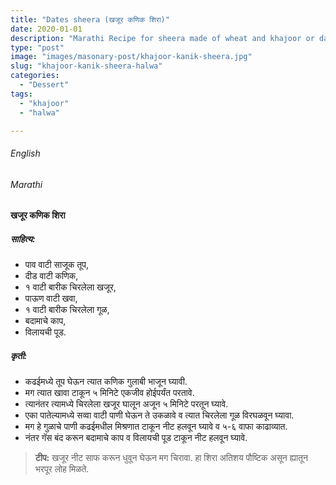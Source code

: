 ```yaml
---
title: "Dates sheera (खजूर कणिक शिरा)"
date: 2020-01-01
description: "Marathi Recipe for sheera made of wheat and khajoor or dates"
type: "post"
image: "images/masonary-post/khajoor-kanik-sheera.jpg"
slug: "khajoor-kanik-sheera-halwa"
categories: 
  - "Dessert"
tags:
  - "khajoor"
  - "halwa"

---
```



###### English








###### Marathi




#### खजूर कणिक शिरा



##### साहित्य: 

- पाव वाटी साजूक तूप,
- दीड वाटी कणिक,
- १ वाटी बारीक चिरलेला खजूर,
- पाऊण वाटी खवा,
- १ वाटी बारीक चिरलेला गूळ,
- बदामाचे काप,
- विलायची पूड.



##### कृती: 


- कढईमध्ये तूप घेऊन त्यात कणिक गुलाबी भाजून घ्यावी.
- मग त्यात खावा टाकून ५ मिनिटे एकजीव होईपर्यंत परतावे.
- त्यानंतर त्यामध्ये चिरलेला खजूर घालून अजून ५ मिनिटे परतून घ्यावे.
- एका पातेल्यामध्ये सव्वा वाटी पाणी घेऊन ते उकळावे व त्यात चिरलेला गूळ विरघळवून घ्यावा.
- मग हे गुळाचे पाणी कढईमधील मिश्रणात टाकून नीट हलवून घ्यावे व ५-६ वाफा काढाव्यात.
- नंतर गॅस बंद करून बदामाचे काप व विलायची पूड टाकून नीट हलवून घ्यावे.


> **टीप:** खजूर नीट साफ करून धुवून घेऊन मग चिरावा. हा शिरा अतिशय पौष्टिक असून ह्यातून भरपूर लोह मिळते.
